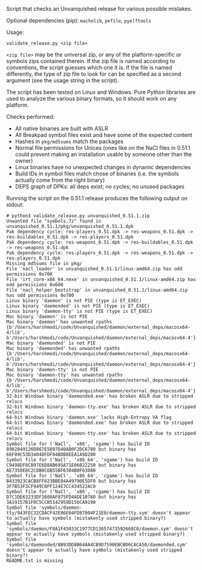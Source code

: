 Script that checks an Unvanquished release for various possible mistakes.

Optional dependencies (pip): `macholib`, `pefile`, `pyelftools`

Usage:

    validate_release.py <zip file>

`<zip file>` may be the universal zip, or any of the platform-specific or symbols zips contained therein. If the zip file is named according to conventions, the script guesses which one it is. If the file is named differently, the type of zip file to look for can be specified as a second argument (see the usage string in the script).

The script has been tested on Linux and Windows. Pure Python libraries are used to analyze the various binary formats, so it should work on any platform.

Checks performed:
- All native binaries are built with ASLR
- All Breakpad symbol files exist and have some of the expected content
- Hashes in `pkg/md5sums` match the packages
- Normal file permissions for Unices (ones like on the NaCl files in 0.51.1 could prevent making an installation usable by someone other than the owner)
- Linux binaries have no unexpected changes in dynamic dependencies
- Build IDs in symbol files match chose of binaries (i.e. the symbols actually come from the right binary)
- DEPS graph of DPKs: all deps exist; no cycles; no unused packages

Running the script on the 0.51.1 release produces the following output on stdout:

    # python3 validate_release.py unvanquished_0.51.1.zip
    Unwanted file "symbols.7z" found in unvanquished_0.51.1/pkg/unvanquished_0.51.1.dpk
    Pak dependency cycle: res-players_0.51.dpk -> res-weapons_0.51.dpk -> res-buildables_0.51.dpk -> res-players_0.51.dpk
    Pak dependency cycle: res-weapons_0.51.dpk -> res-buildables_0.51.dpk -> res-weapons_0.51.dpk
    Pak dependency cycle: res-players_0.51.dpk -> res-weapons_0.51.dpk -> res-players_0.51.dpk
    Missing md5sums file in pkg/
    File 'nacl_loader' in unvanquished_0.51.1/linux-amd64.zip has odd permissions 0o700
    File 'irt_core-x86_64.nexe' in unvanquished_0.51.1/linux-amd64.zip has odd permissions 0o600
    File 'nacl_helper_bootstrap' in unvanquished_0.51.1/linux-amd64.zip has odd permissions 0o700
    Linux binary 'daemon' is not PIE (type is ET_EXEC)
    Linux binary 'daemonded' is not PIE (type is ET_EXEC)
    Linux binary 'daemon-tty' is not PIE (type is ET_EXEC)
    Mac binary 'daemon' is not PIE
    Mac binary 'daemon' has unwanted rpaths {b'/Users/harshmodi/code/Unvanquished/daemon/external_deps/macosx64-4/lib', b'/Users/harshmodi/code/Unvanquished/daemon/external_deps/macosx64-4'}
    Mac binary 'daemonded' is not PIE
    Mac binary 'daemonded' has unwanted rpaths {b'/Users/harshmodi/code/Unvanquished/daemon/external_deps/macosx64-4/lib', b'/Users/harshmodi/code/Unvanquished/daemon/external_deps/macosx64-4'}
    Mac binary 'daemon-tty' is not PIE
    Mac binary 'daemon-tty' has unwanted rpaths {b'/Users/harshmodi/code/Unvanquished/daemon/external_deps/macosx64-4/lib', b'/Users/harshmodi/code/Unvanquished/daemon/external_deps/macosx64-4'}
    32-bit Windows binary 'daemonded.exe' has broken ASLR due to stripped relocs
    32-bit Windows binary 'daemon-tty.exe' has broken ASLR due to stripped relocs
    64-bit Windows binary 'daemon.exe' lacks High-Entropy VA flag
    64-bit Windows binary 'daemonded.exe' has broken ASLR due to stripped relocs
    64-bit Windows binary 'daemon-tty.exe' has broken ASLR due to stripped relocs
    Symbol file for ('NaCl', 'x86', 'sgame') has build ID 8902049126D867E5897D40AB0F2DC6780 but binary has 66F09C53D34048FDF04BDB8EEA1A9D200
    Symbol file for ('NaCl', 'x86_64', 'sgame') has build ID C9498DF8CB97E6D8AB695A71E06022250 but binary has AE7350E8C2C8B0C6B55BF6304B0F63080
    Symbol file for ('NaCl', 'x86_64', 'cgame') has build ID B433923CACB8FF623BBE04A49790E5DF0 but binary has 3F7B53F3CF949C0FF124E7CC434522AC0
    Symbol file for ('NaCl', 'x86', 'cgame') has build ID D7C1DE63233DF1608AF075FD4ADE10760 but binary has 3A19157B1F0C5CCB5142959D156CA9190
    Symbol file 'symbols/daemon-tty/943FEC32CDACF42E86E04FD87004F21E0/daemon-tty.sym' doesn't appear to actually have symbols (mistakenly used stripped binary?)
    Symbol file 'symbols/daemon/F8A1F45833C1977CD13657473592668C0/daemon.sym' doesn't appear to actually have symbols (mistakenly used stripped binary?)
    Symbol file 'symbols/daemonded/8B93DD8B64AA4CB9D7590EBCBD6CACA50/daemonded.sym' doesn't appear to actually have symbols (mistakenly used stripped binary?)
    README.txt is missing
